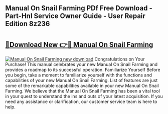 ## Manual On Snail Farming PDf Free Download - Part-HnI Service Owner Guide - User Repair Edition 8z236

# <h2><a href="http://cf22153.oget.top/?id=Manual+On+Snail+Farming">🔗Download New 👉🔴 Manual On Snail Farming</a></h2>

[![Manual On Snail Farming new download](https://i.imgur.com/5g1atiW.png)](http://cf22153.oget.top/?id=Manual+On+Snail+Farming)
Congratulations on Your Purchase! This manual celebrates your new Manual On Snail Farming and provides a roadmap to its successful operation. Familiarize Yourself Before you begin, take a moment to familiarize yourself with the functions and capabilities of your new Manual On Snail Farming. List of features are just some of the remarkable capabilities available in your new Manual On Snail Farming. We believe that the Manual On Snail Farming has been a vital tool in your quest to understand the ins and outs of your latest acquisition. If you need any assistance or clarification, our customer service team is here to help.
